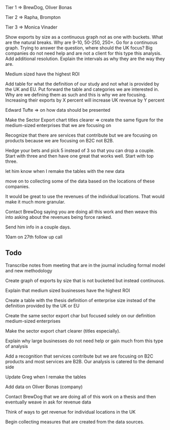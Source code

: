 Tier 1 => BrewDog, Oliver Bonas

Tier 2 => Rapha, Brompton

Tier 3 => Monica Vinader



Show exports by size as a continuous graph not as one with buckets. What are the natural breaks. Why are 9-10, 50-250, 250+. Go for a continuous graph. Trying to answer the question, where should the UK focus? Big companies do not need help and are not a client for this type this analysis. Add additional resolution. Explain the intervals as why they are the way they are.



Medium sized have the highest ROI



Add table for what the definition of our study and not what is provided by the UK and EU. Put forward the table and categories we are interested in. Why are we defining them as such and this is why we are focusing. Increasing their exports by X percent will increase UK revenue by Y percent



Edward Tufte => on how data should be presented



Make the Sector Export chart titles clearer => create the same figure for the medium-sized enterprises that we are focusing on 



Recognize that there are services that contribute but we are focusing on products because we are focusing on B2C not B2B. 



Hedge your bets and pick 5 instead of 3 so that you can drop a couple. Start with three and then have one great that works well. Start with top three. 



let him know when I remake the tables with the new data



move on to collecting some of the data based on the locations of these companies.



It would be great to use the revenues of the individual locations. That would make it much more granular. 



Contact BrewDog saying you are doing all this work and then weave this into asking about the revenues being force ranked.



Send him info in a couple days.



10am on 27th follow up call

## Todo

Transcribe notes from meeting that are in the journal including formal model and new methodology

Create graph of exports by size that is not bucketed but instead continuous. 

Explain that medium sized businesses have the highest ROI

Create a table with the thesis definition of enterprise size instead of the definition provided by the UK or EU

Create the same sector export char but focused solely on our definition medium-sized enterprises

Make the sector export chart clearer (titles especially). 

Explain why large businesses do not need help or gain much from this type of analysis

Add a recognition that services contribute but we are focusing on B2C products and most services are B2B. Our analysis is catered to the demand side

Update Greg when I remake the tables

Add data on Oliver Bonas (company)

Contact BrewDog that we are doing all of this work on a thesis and then eventually weave in ask for revenue data

Think of ways to get revenue for individual locations in the UK

Begin collecting measures that are created from the data sources.

